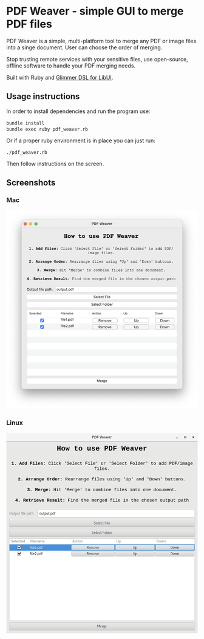 # PDF Weaver - simple GUI to merge PDF files

PDF Weaver is a simple, multi-platform tool to merge any PDF or image files into a singe document. User can choose the order of merging.

Stop trusting remote services with your sensitive files, use open-source, offline software to handle your PDF merging needs.

Built with Ruby and [Glimmer DSL for LibUI](https://github.com/AndyObtiva/glimmer-dsl-libui).

## Usage instructions
In order to install dependencies and run the program use:
```
bundle install
bundle exec ruby pdf_weaver.rb
```
Or if a proper ruby environment is in place you can just run:
```
./pdf_weaver.rb
```
Then follow instructions on the screen.
## Screenshots

### Mac
![mac screenshot](screenshots/pdf-weaver-mac.png)

### Linux
![mac screenshot](screenshots/pdf-weaver-linux.png)

<!-- TODO -->
<!-- | Windows | Mac | Linux |
|:---:|:-----:|:-------:|
|![windows screenshot](screenshots/pdf-weaver-windows.png)|![mac screenshot](screenshots/pdf-weaver-mac.png)|![linux screenshot](screenshots/pdf-weaver-linux.png)| -->
